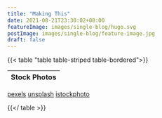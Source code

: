 ```yaml
---
title: "Making This"
date: 2021-08-21T23:30:02+08:00
featureImage: images/single-blog/hugo.svg
postImage: images/single-blog/feature-image.jpg
draft: false
---
```



{{< table "table table-striped table-bordered">}}

Stock Photos|
|-|
[pexels](https://www.pexels.com/)
[unsplash](https://unsplash.com/)
[istockphoto](https://www.istockphoto.com/)


{{</ table >}}

